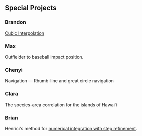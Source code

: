 ## Special Projects

### Brandon

[Cubic Interpolation](./projects/CubicInterpolation.pdf)

### Max

Outfielder to baseball impact position.

### Chenyi

Navigation &mdash; Rhumb-line and great circle navigation

### Clara

The species-area correlation for the islands of Hawai&#699;i

### Brian

Henrici's method for [numerical integration with step refinement](./Henrici-NumericalIntegration2.pdf).
